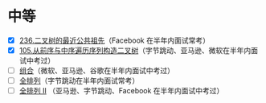 # 中等

* [x] [236.二叉树的最近公共祖先](https://leetcode-cn.com/problems/lowest-common-ancestor-of-a-binary-tree/)（Facebook 在半年内面试常考）
* [x] [105.从前序与中序遍历序列构造二叉树](https://leetcode-cn.com/problems/construct-binary-tree-from-preorder-and-inorder-traversal/)（字节跳动、亚马逊、微软在半年内面试中考过）
* [ ] [组合](https://leetcode-cn.com/problems/combinations/)（微软、亚马逊、谷歌在半年内面试中考过）
* [ ] [全排列](https://leetcode-cn.com/problems/permutations/)（字节跳动在半年内面试常考）
* [ ] [全排列 II](https://leetcode-cn.com/problems/permutations-ii/) （亚马逊、字节跳动、Facebook 在半年内面试中考过）
